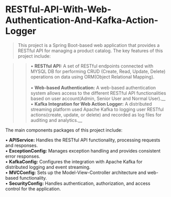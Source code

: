 # RESTful-API-With-Web-Authentication-And-Kafka-Action-Logger

>This project is a Spring Boot-based web application that provides a RESTful API for managing a product catalog. The key features of this project include:

>> • **RESTful API:** A set of RESTful endpoints connected with MYSQL DB for performing CRUD (Create, Read, Update, Delete) operations on data using ORM(Object Relational Mapping).<br><br>
>> • **Web-based Authentication:** A web-based authentication system allows access to the different RESTful API functionalities based on user account(Admin, Senior User and Normal User).__
>> • **Kafka Integration for Web Action Logger:** A distributed streaming platform used Apache Kafka to logging user RESTful actions(create, update, or delete) and recorded as log files for auditing and analytics.__


The main components packages of this project include:

• **APIService:** Handles the RESTful API functionality, processing requests and responses.\
• **ExceptionConfig:** Manages exception handling and provides consistent error responses.\
• **KafkaConfig:** Configures the integration with Apache Kafka for distributed logging and event streaming.\
• **MVCConfig:** Sets up the Model-View-Controller architecture and web-based functionality.\
• **SecurityConfig:** Handles authentication, authorization, and access control for the application.
